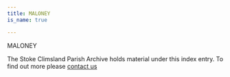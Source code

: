 ```yaml
---
title: MALONEY
is_name: true

---
```


MALONEY


The Stoke Climsland Parish Archive holds material under this index entry. To find out more please [contact us](/contact/)
